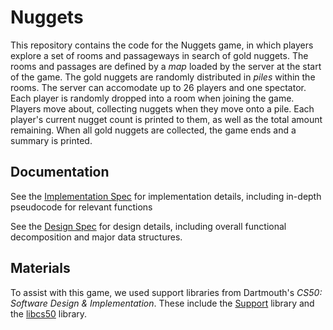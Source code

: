 # Nuggets

This repository contains the code for the Nuggets game, in which players explore a set of rooms and passageways in search of gold nuggets.
The rooms and passages are defined by a *map* loaded by the server at the start of the game.
The gold nuggets are randomly distributed in *piles* within the rooms.
The server can accomodate up to 26 players and one spectator.
Each player is randomly dropped into a room when joining the game.
Players move about, collecting nuggets when they move onto a pile.
Each player's current nugget count is printed to them, as well as the total amount remaining.
When all gold nuggets are collected, the game ends and a summary is printed.

## Documentation
See the [Implementation Spec](IMPLEMENTATION.md) for implementation details, including in-depth pseudocode for relevant functions

See the [Design Spec](DESIGN.md) for design details, including overall functional decomposition and major data structures.

## Materials
To assist with this game, we used support libraries from Dartmouth's *CS50: Software Design & Implementation*. These include the [Support](support/) library and the [libcs50](libcs50/) library.
